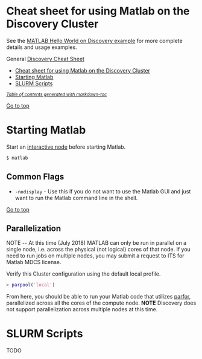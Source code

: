 Cheat sheet for using Matlab on the Discovery Cluster
====================================================

See the [MATLAB Hello World on Discovery example](README.md) for more complete details and usage examples.

General [Discovery Cheat Sheet](https://github.com/NEU-ABLE-LAB/NEU_RC_HELLO/blob/master/README.md)

- [Cheat sheet for using Matlab on the Discovery Cluster](#cheat-sheet-for-using-matlab-on-the-discovery-cluster)
- [Starting Matlab](#starting-matlab)
- [SLURM Scripts](#slurm-scripts)

<small><i><a href='http://ecotrust-canada.github.io/markdown-toc/'>Table of contents generated with markdown-toc</a></i></small>

[Go to top](#cheat-sheet-for-using-matlab-on-the-discovery-cluster)

Starting Matlab
===============
Start an [interactive node](https://github.com/NEU-ABLE-LAB/NEU_RC_HELLO/blob/master/README.md#starting-an-interactive-node) before starting Matlab.

```bash
$ matlab
```

Common Flags
------------
* `-nodisplay` - Use this if you do not want to use the Matlab GUI and just want to run the Matlab command line in the shell.

[Go to top](#cheat-sheet-for-using-matlab-on-the-discovery-cluster)

Parallelization
---------------
NOTE -- At this time (July 2018) MATLAB can only be run in parallel on a single node, i.e. across the physical (not logical) cores of that node. If you need to run jobs on multiple nodes, you may submit a request to ITS for Matlab MDCS license.

Verify this Cluster configuration using the default local profile.

```matlab
> parpool('local')
```

From here, you should be able to run your Matlab code that utilizes [parfor](https://www.mathworks.com/help/distcomp/parfor.html), parallelized across all the cores of the compute node. **NOTE** Discovery does not support parallelization across multiple nodes at this time.

SLURM Scripts
=============
TODO
